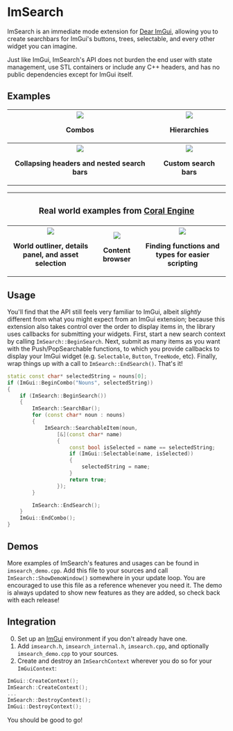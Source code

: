 
# ImSearch

ImSearch is an immediate mode extension for [Dear ImGui](https://github.com/ocornut/imgui), allowing you to create searchbars for ImGui's buttons, trees, selectable, and every other widget you can imagine.

Just like ImGui, ImSearch's API does not burden the end user with state management, use STL containers or include any C++ headers, and has no public dependencies except for ImGui itself.

## Examples

<table>
  <tr>
    <th><img src="https://github.com/user-attachments/assets/3b2a9d01-7791-42cf-8df6-40eb2e26d0df"><p>Combos</p> </th>
    <th><img src="https://github.com/user-attachments/assets/4680dc71-ffc5-42cd-aef5-bbacaf120541"><p>Hierarchies</p> </th>
  </tr>
  <tr>
    <th><img src="https://github.com/user-attachments/assets/c35471fe-8572-4238-a238-48d9a840ebb2"><p>Collapsing headers and nested search bars</p></th>
    <th><img src="https://github.com/user-attachments/assets/041394e7-e145-4df8-84e8-7a8ecb2e8371"><p>Custom search bars</p> </th>
  </tr>
</table>

<table>
  <tr>
    <th colspan = "3">
      <h3>Real world examples from <a href="https://github.com/GuusKemperman/CoralEngine">Coral Engine</a></h3>
    </th>
  <tr>
  <tr>
    <th><img src="https://github.com/user-attachments/assets/4659ab77-0265-4acf-8979-673e276e9fef"><p>World outliner, details panel, and asset selection</p> </th>
    <th><img src="https://github.com/user-attachments/assets/cc800604-d50c-4429-9f11-f8db91d12cfc"><p>Content browser</p> </th>
    <th><img src="https://github.com/user-attachments/assets/9c30763d-5c10-4275-8b57-7f2ac7a1a891"><p>Finding functions and types for easier scripting</p> </th>
  </tr>
</table>

## Usage

You'll find that the API still feels very familiar to ImGui, albeit *slightly* different from what you might expect from an ImGui extension; because this extension also takes control over the order to display items in, the library uses callbacks for submitting your widgets. First, start a new search context by calling `ImSearch::BeginSearch`. Next, submit as many items as you want with the Push/PopSearchable functions, to which you provide callbacks to display your ImGui widget (e.g. `Selectable`, `Button`, `TreeNode`, etc). Finally, wrap things up with a call to `ImSearch::EndSearch()`. That's it!

```cpp
static const char* selectedString = nouns[0];
if (ImGui::BeginCombo("Nouns", selectedString))
{
    if (ImSearch::BeginSearch())
    {
        ImSearch::SearchBar();
        for (const char* noun : nouns)
        {
            ImSearch::SearchableItem(noun,
                [&](const char* name)
                {
                    const bool isSelected = name == selectedString;
                    if (ImGui::Selectable(name, isSelected))
                    {
                        selectedString = name;
                    }
                    return true;
                });
        }

        ImSearch::EndSearch();
    }
    ImGui::EndCombo();
}
```

## Demos

More examples of ImSearch's features and usages can be found in `imsearch_demo.cpp`. Add this file to your sources and call `ImSearch::ShowDemoWindow()` somewhere in your update loop. You are encouraged to use this file as a reference whenever you need it. The demo is always updated to show new features as they are added, so check back with each release!

## Integration

0) Set up an [ImGui](https://github.com/ocornut/imgui) environment if you don't already have one.
1) Add `imsearch.h`, `imsearch_internal.h`, `imsearch.cpp`, and optionally `imsearch_demo.cpp` to your sources.
2) Create and destroy an `ImSearchContext` wherever you do so for your `ImGuiContext`:

```cpp
ImGui::CreateContext();
ImSearch::CreateContext();
...
ImSearch::DestroyContext();
ImGui::DestroyContext();
```

You should be good to go!
